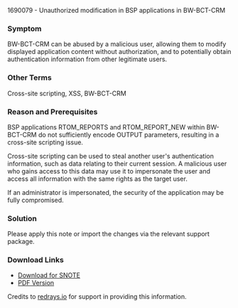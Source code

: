 1690079 - Unauthorized modification in BSP applications in BW-BCT-CRM

### Symptom
BW-BCT-CRM can be abused by a malicious user, allowing them to modify displayed application content without authorization, and to potentially obtain authentication information from other legitimate users.

### Other Terms
Cross-site scripting, XSS, BW-BCT-CRM

### Reason and Prerequisites
BSP applications RTOM_REPORTS and RTOM_REPORT_NEW within BW-BCT-CRM do not sufficiently encode OUTPUT parameters, resulting in a cross-site scripting issue.

Cross-site scripting can be used to steal another user's authentication information, such as data relating to their current session. A malicious user who gains access to this data may use it to impersonate the user and access all information with the same rights as the target user.

If an administrator is impersonated, the security of the application may be fully compromised.

### Solution
Please apply this note or import the changes via the relevant support package.

### Download Links
- [Download for SNOTE](https://notesdownloads.sap.com/note/0040000010040082017)
- [PDF Version](https://userapps.support.sap.com/sap/support/sfm/notes/print/0001690079?language=en-US&token=A71491152F9D5D63E05A0A3636132985)

Credits to [redrays.io](https://redrays.io) for support in providing this information.